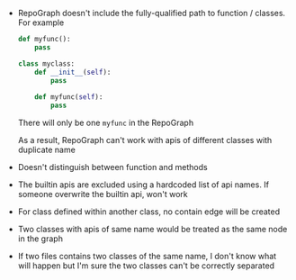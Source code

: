 - RepoGraph doesn't include the fully-qualified path to function / classes. For example

    ```python
    def myfunc():
        pass 

    class myclass:
        def __init__(self):
            pass 
        
        def myfunc(self):
            pass
    ```

    There will only be one `myfunc` in the RepoGraph

    As a result, RepoGraph can't work with apis of different classes with duplicate name

- Doesn't distinguish between function and methods

- The builtin apis are excluded using a hardcoded list of api names. If someone overwrite the builtin api, won't work

- For class defined within another class, no contain edge will be created

- Two classes with apis of same name would be treated as the same node in the graph

- If two files contains two classes of the same name, I don't know what will happen but I'm sure the two classes can't be correctly separated